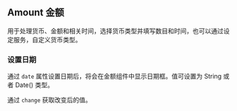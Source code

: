 <div class="demo-header">
<p class="overviewicon">
  <span class="wapi-business-amount"/>
</p>

## Amount 金额

<nova-uxlink widget-name="Amount"></nova-uxlink>

用于处理货币、金额和相关时间，选择货币类型并填写数目和时间，也可以通过设定服务，自定义货币类型。
</div>

### 设置日期

通过 `date` 属性设置日期后，将会在金额组件中显示日期框。值可设置为 String 或者 Date() 类型。

通过 `change` 获取改变后的值。

<nova-demo-view link="amount/set-date"></nova-demo-view>

<br>

